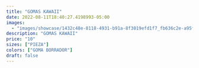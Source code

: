 ```yaml
---
title: "GOMAS KAWAII"
date: 2022-08-11T18:40:27.4198993-05:00
images:
  - "images/showcase/1432c48e-8118-4931-b91a-8f3019efd1f7_fb636c2e-a95f-4305-910d-e9a2d25733b6.webp"
description: "GOMAS KAWAII"
price: "10"
sizes: ["PIEZA"]
colors: ["GOMA BORRADOR"]
draft: false
---
```

